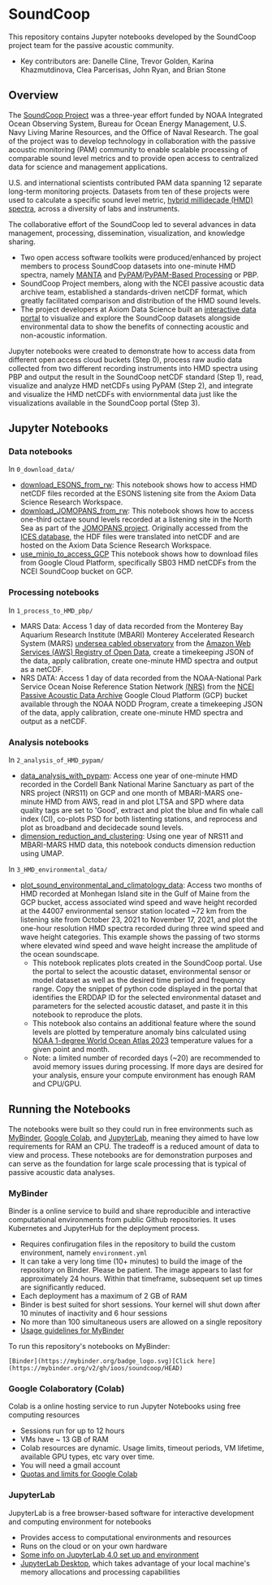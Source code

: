 # SoundCoop
This repository contains Jupyter notebooks developed by the SoundCoop project team for the passive acoustic community.
- Key contributors are: Danelle Cline, Trevor Golden, Karina Khazmutdinova, Clea Parcerisas, John Ryan, and Brian Stone

## Overview
The [SoundCoop Project](https://www.ncei.noaa.gov/products/passive-acoustic-data#tab-6801) was a three-year effort funded by NOAA Integrated Ocean Observing System, Bureau for Ocean Energy Management, U.S. Navy Living Marine Resources, and the Office of Naval Research. The goal of the project was to develop technology in collaboration with the passive acoustic monitoring (PAM) community to enable scalable processing of comparable sound level metrics and to provide open access to centralized data for science and management applications. 

U.S. and international scientists contributed PAM data spanning 12 separate long-term monitoring projects. Datasets from ten of these projects were used to calculate a specific sound level metric, [hybrid millidecade (HMD) spectra](https://doi.org/10.1121/10.0003324), across a diversity of labs and instruments.

The collaborative effort of the SoundCoop led to several advances in data management, processing, dissemination, visualization, and knowledge sharing. 
* Two open access software toolkits were produced/enhanced by project members to process SoundCoop datasets into one-minute HMD spectra, namely [MANTA](https://bitbucket.org/CLO-BRP/manta-wiki/wiki/Home) and [PyPAM](https://github.com/lifewatch/pypam)/[PyPAM-Based Processing](https://pypi.org/project/mbari-pbp/) or PBP.
* SoundCoop Project members, along with the NCEI passive acoustic data archive team, established a standards-driven netCDF format, which greatly facilitated comparison and distribution of the HMD sound levels.
* The project developers at Axiom Data Science built an [interactive data portal](https://soundcoop.portal.axds.co/#) to visualize and explore the SoundCoop datasets alongside environmental data to show the benefits of connecting acoustic and non-acoustic information.

Jupyter notebooks were created to demonstrate how to access data from different open access cloud buckets (Step 0), process raw audio data collected from two different recording instruments into HMD spectra using PBP and output the result in the SoundCoop netCDF standard (Step 1), read, visualize and analyze HMD netCDFs using PyPAM (Step 2), and integrate and visualize the HMD netCDFs with enviornmental data just like the visualizations available in the SoundCoop portal (Step 3).

## Jupyter Notebooks

### Data notebooks
In `0_download_data/`
 
* [download_ESONS_from_rw](https://github.com/ioos/soundcoop/blob/main/0_download_data/download_ESONS_from_rw.ipynb): This notebook shows how to access HMD netCDF files recorded at the ESONS listening site from the Axiom Data Science Research Workspace.
* [download_JOMOPANS_from_rw](https://github.com/ioos/soundcoop/blob/main/0_download_data/download_JOMOPANS_from_rw.ipynb): This notebook shows how to access one-third octave sound levels recorded at a listening site in the North Sea as part of the [JOMOPANS project](https://northsearegion.eu/jomopans/). Originally accessed from the [ICES database](https://www.ices.dk/data/data-portals/Pages/Continuous-Noise.aspx), the HDF files were translated into netCDF and are hosted on the Axiom Data Science Research Workspace.
* [use_minio_to_access_GCP](https://github.com/ioos/soundcoop/blob/main/0_download_data/use_minio_to_access_GCP.ipynb)  This notebook shows how to download files from Google Cloud Platform, specifically SB03 HMD netCDFs from the NCEI SoundCoop bucket on GCP.

### Processing notebooks 
In `1_process_to_HMD_pbp/`

* MARS Data: Access 1 day of data recorded from the Monterey Bay Aquarium Research Institute (MBARI) Monterey Accelerated Research System (MARS) [undersea cabled observatory](https://www.mbari.org/data/passive-acoustic-data/) from the [Amazon Web Services (AWS) Registry of Open Data](https://www.mbari.org/project/open-acoustic-data/), create a timekeeping JSON of the data, apply calibration, create one-minute HMD spectra and output as a netCDF.
* NRS DATA: Access 1 day of data recorded from the NOAA-National Park Service Ocean Noise Reference Station Network [(NRS)](https://www.pmel.noaa.gov/acoustics/ocean-noise-reference.html) from the [NCEI Passive Acoustic Data Archive](https://www.ncei.noaa.gov/products/passive-acoustic-data) Google Cloud Platform (GCP) bucket available through the NOAA NODD Program, create a timekeeping JSON of the data, apply calibration, create one-minute HMD spectra and output as a netCDF.

### Analysis notebooks 

In `2_analysis_of_HMD_pypam/`

* [data_analysis_with_pypam](https://github.com/ioos/soundcoop/blob/main/2_analysis_of_HMD_pypam/data_analysis_with_pypam.ipynb): Access one year of one-minute HMD recorded in the Cordell Bank National Marine Sanctuary as part of the NRS project (NRS11) on GCP and one month of MBARI-MARS one-minute HMD from AWS, read in and plot LTSA and SPD where data quality tags are set to 'Good', extract and plot the blue and fin whale call index (CI), co-plots PSD for both listenting stations, and reprocess and plot as broadband and decidecade sound levels.
* [dimension_reduction_and_clustering](https://github.com/ioos/soundcoop/blob/main/2_analysis_of_HMD_pypam/dimension_reduction_and_clustering.ipynb): Using one year of NRS11 and MBARI-MARS HMD data, this notebook conducts dimension reduction using UMAP.

In `3_HMD_environmental_data/`
* [plot_sound_environmental_and_climatology_data](https://github.com/ioos/soundcoop/blob/main/3_HMD_environmental_data/plot_sound_environmental_and_climatology_data.ipynb): Access two months of HMD recorded at Monhegan Island site in the Gulf of Maine from the GCP bucket, access associated wind speed and wave height recorded at the 44007 environmental sensor station located ~72 km from the listening site from October 23, 2021 to November 17, 2021, and plot the one-hour resolution HMD spectra recorded during three wind speed and wave height categories. This example shows the passing of two storms where elevated wind speed and wave height increase the amplitude of the ocean soundscape.
  + This notebook replicates plots created in the SoundCoop portal. Use the portal to select the acoustic dataset, environmental sensor or model dataset as well as the desired time period and frequency range. Copy the snippet of python code displayed in the portal that identifies the ERDDAP ID for the selected environmental dataset and parameters for the selected acoustic dataset, and paste it in this notebook to reproduce the plots.
  + This notebook also contains an additional feature where the sound levels are plotted by temperature anomaly bins calculated using [NOAA 1-degree World Ocean Atlas 2023](https://www.ncei.noaa.gov/products/world-ocean-atlas) temperature values for a given point and month.
  + Note: a limited number of recorded days (~20) are recommended to avoid memory issues during processing. If more days are desired for your analysis, ensure your compute environment has enough RAM and CPU/GPU.

## Running the Notebooks
The notebooks were built so they could run in free environments such as [MyBinder](https://mybinder.org/), [Google Colab](https://colab.research.google.com/), and [JupyterLab](https://jupyter.org/), meaning they aimed to have low requirements for RAM an CPU. The tradeoff is a reduced amount of data to view and process. These notebooks are for demonstration purposes and can serve as the foundation for large scale processing that is typical of passive acoustic data analyses. 

### MyBinder
Binder is a online service to build and share reproducible and interactive computational environments from public Github repositories. It uses Kubernetes and JupyterHub for the deployment process.
* Requires confirugation files in the repository to build the custom environment, namely `environment.yml` 
* It can take a very long time (10+ minutes) to build the image of the repository on Binder. Please be patient. The image appears to last for approximately 24 hours. Within that timeframe, subsequent set up times are significantly reduced.
* Each deployment has a maximum of 2 GB of RAM
* Binder is best suited for short sessions. Your kernel will shut down after 10 minutes of inactivity and 6 hour sessions
* No more than 100 simultaneous users are allowed on a single repository
* [Usage guidelines for MyBinder](https://mybinder.readthedocs.io/en/latest/about/user-guidelines.html)

To run this repository's notebooks on MyBinder:

`[Binder](https://mybinder.org/badge_logo.svg)[Click here](https://mybinder.org/v2/gh/ioos/soundcoop/HEAD)`

### Google Colaboratory (Colab)
Colab is a online hosting service to run Jupyter Notebooks using free computing resources
* Sessions run for up to 12 hours
* VMs have ~ 13 GB of RAM
* Colab resources are dynamic. Usage limits, timeout periods, VM lifetime, available GPU types, etc vary over time.
* You will need a gmail account
* [Quotas and limits for Google Colab](https://cloud.google.com/colab/docs/quotas)

### JupyterLab
JupyterLab is a free browser-based software for interactive development and computing environment for notebooks
* Provides access to computational environments and resources
* Runs on the cloud or on your own hardware
* [Some info on JupyterLab 4.0 set up and environment](https://lwn.net/Articles/936340/)
* [JupyterLab Desktop](https://github.com/jupyterlab/jupyterlab-desktop), which takes advantage of your local machine's memory allocations and processing capabilities

